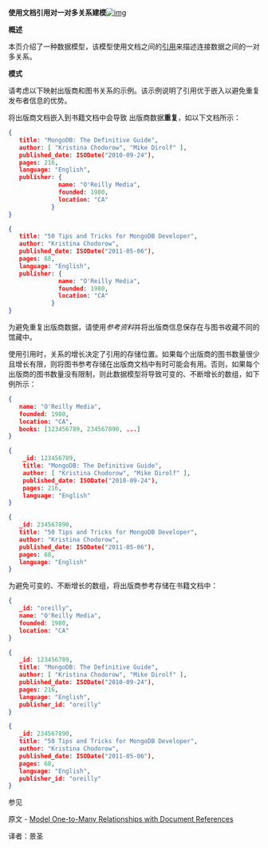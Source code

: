 **使用文档引用对一对多关系建模**[![img](https://www.mongodb.com/docs/manual/assets/link.svg)](https://www.mongodb.com/docs/manual/tutorial/model-referenced-one-to-many-relationships-between-documents/#model-one-to-many-relationships-with-document-references)

**概述**

本页介绍了一种数据模型，该模型使用文档之间的[引用](https://www.mongodb.com/docs/manual/core/data-model-design/#std-label-data-modeling-referencing)来描述连接数据之间的一对多关系。

**模式**

请考虑以下映射出版商和图书关系的示例。该示例说明了引用优于嵌入以避免重复发布者信息的优势。

将出版商文档嵌入到书籍文档中会导致 出版商数据**重复**，如以下文档所示：

```json
{
   title: "MongoDB: The Definitive Guide",
   author: [ "Kristina Chodorow", "Mike Dirolf" ],
   published_date: ISODate("2010-09-24"),
   pages: 216,
   language: "English",
   publisher: {
              name: "O'Reilly Media",
              founded: 1980,
              location: "CA"
            }
}

{
   title: "50 Tips and Tricks for MongoDB Developer",
   author: "Kristina Chodorow",
   published_date: ISODate("2011-05-06"),
   pages: 68,
   language: "English",
   publisher: {
              name: "O'Reilly Media",
              founded: 1980,
              location: "CA"
            }
}
```

为避免重复出版商数据，请使用*参考资料*并将出版商信息保存在与图书收藏不同的馆藏中。

使用引用时，关系的增长决定了引用的存储位置。如果每个出版商的图书数量很少且增长有限，则将图书参考存储在出版商文档中有时可能会有用。否则，如果每个出版商的图书数量没有限制，则此数据模型将导致可变的、不断增长的数组，如下例所示：

```json
{
   name: "O'Reilly Media",
   founded: 1980,
   location: "CA",
   books: [123456789, 234567890, ...]
}

{
    _id: 123456789,
    title: "MongoDB: The Definitive Guide",
    author: [ "Kristina Chodorow", "Mike Dirolf" ],
    published_date: ISODate("2010-09-24"),
    pages: 216,
    language: "English"
}

{
   _id: 234567890,
   title: "50 Tips and Tricks for MongoDB Developer",
   author: "Kristina Chodorow",
   published_date: ISODate("2011-05-06"),
   pages: 68,
   language: "English"
}
```

为避免可变的、不断增长的数组，将出版商参考存储在书籍文档中：

```json
{
   _id: "oreilly",
   name: "O'Reilly Media",
   founded: 1980,
   location: "CA"
}

{
   _id: 123456789,
   title: "MongoDB: The Definitive Guide",
   author: [ "Kristina Chodorow", "Mike Dirolf" ],
   published_date: ISODate("2010-09-24"),
   pages: 216,
   language: "English",
   publisher_id: "oreilly"
}

{
   _id: 234567890,
   title: "50 Tips and Tricks for MongoDB Developer",
   author: "Kristina Chodorow",
   published_date: ISODate("2011-05-06"),
   pages: 68,
   language: "English",
   publisher_id: "oreilly"
}
```

 参见

原文 - [Model One-to-Many Relationships with Document References]( https://docs.mongodb.com/manual/tutorial/model-referenced-one-to-many-relationships-between-documents/ )

译者：景圣
